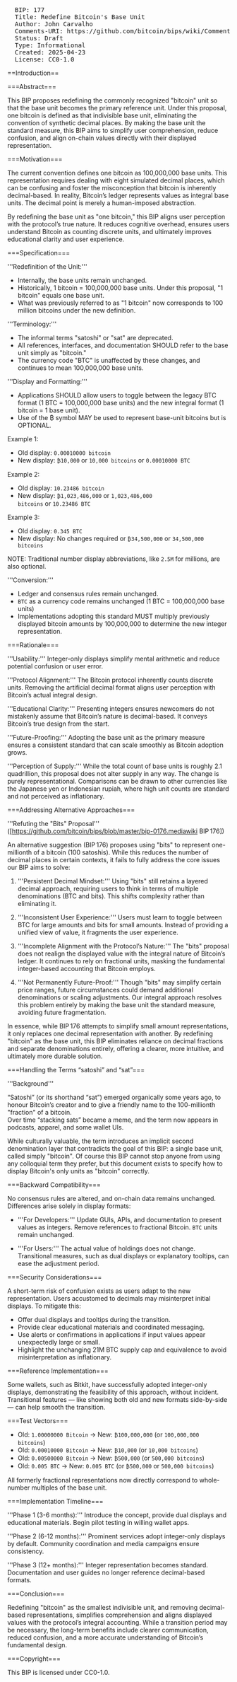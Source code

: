 <pre>
  BIP: 177
  Title: Redefine Bitcoin's Base Unit
  Author: John Carvalho <bitcoinerrorlog@gmail.com>
  Comments-URI: https://github.com/bitcoin/bips/wiki/Comments:BIP-0177
  Status: Draft
  Type: Informational
  Created: 2025-04-23
  License: CC0-1.0
</pre>


==Introduction==

===Abstract===

This BIP proposes redefining the commonly recognized "bitcoin" unit so that the base unit becomes the primary reference unit. Under this proposal, one bitcoin is defined as that indivisible base unit, eliminating the convention of synthetic decimal places. By making the base unit the standard measure, this BIP aims to simplify user comprehension, reduce confusion, and align on-chain values directly with their displayed representation.

===Motivation===

The current convention defines one bitcoin as 100,000,000 base units. This representation requires dealing with eight simulated decimal places, which can be confusing and foster the misconception that bitcoin is inherently decimal-based. In reality, Bitcoin’s ledger represents values as integral base units. The decimal point is merely a human-imposed abstraction.

By redefining the base unit as "one bitcoin," this BIP aligns user perception with the protocol’s true nature. It reduces cognitive overhead, ensures users understand Bitcoin as counting discrete units, and ultimately improves educational clarity and user experience.

===Specification===

'''Redefinition of the Unit:'''

* Internally, the base units remain unchanged.
* Historically, 1 bitcoin = 100,000,000 base units. Under this proposal, "1 bitcoin" equals one base unit.
* What was previously referred to as "1 bitcoin" now corresponds to 100 million bitcoins under the new definition.

'''Terminology:'''

* The informal terms "satoshi" or "sat" are deprecated.
* All references, interfaces, and documentation SHOULD refer to the base unit simply as "bitcoin."
* The currency code "BTC" is unaffected by these changes, and continues to mean 100,000,000 base units.

'''Display and Formatting:'''

* Applications SHOULD allow users to toggle between the legacy BTC format (1 BTC = 100,000,000 base units) and the new integral format (1 bitcoin = 1 base unit).
* Use of the ₿ symbol MAY be used to represent base-unit bitcoins but is OPTIONAL.

Example 1:

* Old display: <code>0.00010000 bitcoin</code>
* New display: <code>₿10,000</code> or <code>10,000 bitcoins</code> or <code>0.00010000 BTC</code>

Example 2:

* Old display: <code>10.23486 bitcoin</code>
* New display: <code>₿1,023,486,000</code> or <code>1,023,486,000 bitcoins</code> or <code>10.23486 BTC</code>

Example 3:

* Old display: <code>0.345 BTC</code>
* New display: No changes required or <code>₿34,500,000</code> or <code>34,500,000 bitcoins</code>

NOTE: Traditional number display abbreviations, like <code>2.5M</code> for millions, are also optional.

'''Conversion:'''

* Ledger and consensus rules remain unchanged.
* <code>BTC</code> as a currency code remains unchanged (1 BTC = 100,000,000 base units)
* Implementations adopting this standard MUST multiply previously displayed bitcoin amounts by 100,000,000 to determine the new integer representation.

===Rationale===

'''Usability:'''
Integer-only displays simplify mental arithmetic and reduce potential confusion or user error.

'''Protocol Alignment:'''
The Bitcoin protocol inherently counts discrete units. Removing the artificial decimal format aligns user perception with Bitcoin’s actual integral design.

'''Educational Clarity:'''
Presenting integers ensures newcomers do not mistakenly assume that Bitcoin’s nature is decimal-based. It conveys Bitcoin’s true design from the start.

'''Future-Proofing:'''
Adopting the base unit as the primary measure ensures a consistent standard that can scale smoothly as Bitcoin adoption grows.

'''Perception of Supply:'''
While the total count of base units is roughly 2.1 quadrillion, this proposal does not alter supply in any way. The change is purely representational. Comparisons can be drawn to other currencies like the Japanese yen or Indonesian rupiah, where high unit counts are standard and not perceived as inflationary.

===Addressing Alternative Approaches===

'''Refuting the "Bits" Proposal''' 
([https://github.com/bitcoin/bips/blob/master/bip-0176.mediawiki BIP 176])

An alternative suggestion (BIP 176) proposes using "bits" to represent one-millionth of a bitcoin (100 satoshis). While this reduces the number of decimal places in certain contexts, it fails to fully address the core issues our BIP aims to solve:

1. '''Persistent Decimal Mindset:'''
Using "bits" still retains a layered decimal approach, requiring users to think in terms of multiple denominations (BTC and bits). This shifts complexity rather than eliminating it.

2. '''Inconsistent User Experience:'''
Users must learn to toggle between BTC for large amounts and bits for small amounts. Instead of providing a unified view of value, it fragments the user experience.

3. '''Incomplete Alignment with the Protocol’s Nature:'''
The "bits" proposal does not realign the displayed value with the integral nature of Bitcoin’s ledger. It continues to rely on fractional units, masking the fundamental integer-based accounting that Bitcoin employs.

4. '''Not Permanently Future-Proof:'''
Though "bits" may simplify certain price ranges, future circumstances could demand additional denominations or scaling adjustments. Our integral approach resolves this problem entirely by making the base unit the standard measure, avoiding future fragmentation.

In essence, while BIP 176 attempts to simplify small amount representations, it only replaces one decimal representation with another. By redefining "bitcoin" as the base unit, this BIP eliminates reliance on decimal fractions and separate denominations entirely, offering a clearer, more intuitive, and ultimately more durable solution.

===Handling the Terms “satoshi” and “sat”===

'''Background'''

“Satoshi” (or its shorthand “sat”) emerged organically some years ago, to honour Bitcoin’s creator and to give a friendly name to the 100-millionth "fraction" of a bitcoin.  
Over time “stacking sats” became a meme, and the term now appears in podcasts, apparel, and some wallet UIs.

While culturally valuable, the term introduces an implicit second denomination layer that contradicts the goal of this BIP: a single base unit, called simply "bitcoin". Of course this BIP cannot stop anyone from using any colloquial term they prefer, but this document exists to specify how to display Bitcoin's only units as "bitcoin" correctly.

===Backward Compatibility===

No consensus rules are altered, and on-chain data remains unchanged. Differences arise solely in display formats:

* '''For Developers:''' Update GUIs, APIs, and documentation to present values as integers. Remove references to fractional Bitcoin. <code>BTC</code> units remain unchanged.

* '''For Users:''' The actual value of holdings does not change. Transitional measures, such as dual displays or explanatory tooltips, can ease the adjustment period.

===Security Considerations===

A short-term risk of confusion exists as users adapt to the new representation. Users accustomed to decimals may misinterpret initial displays. To mitigate this:

* Offer dual displays and tooltips during the transition.
* Provide clear educational materials and coordinated messaging.
* Use alerts or confirmations in applications if input values appear unexpectedly large or small.
* Highlight the unchanging 21M BTC supply cap and equivalence to avoid misinterpretation as inflationary.

===Reference Implementation===

Some wallets, such as Bitkit, have successfully adopted integer-only displays, demonstrating the feasibility of this approach, without incident. Transitional features — like showing both old and new formats side-by-side — can help smooth the transition.

===Test Vectors===

* Old: <code>1.00000000 Bitcoin</code> → New: <code>₿100,000,000</code> (or <code>100,000,000 bitcoins</code>)
* Old: <code>0.00010000 Bitcoin</code> → New: <code>₿10,000</code> (or <code>10,000 bitcoins</code>)
* Old: <code>0.00500000 Bitcoin</code> → New: <code>₿500,000</code> (or <code>500,000 bitcoins</code>)
* Old: <code>0.005 BTC</code> → New: <code>0.005 BTC</code> (or <code>₿500,000</code> or <code>500,000 bitcoins</code>)

All formerly fractional representations now directly correspond to whole-number multiples of the base unit.

===Implementation Timeline===

'''Phase 1 (3-6 months):''' Introduce the concept, provide dual displays and educational materials. Begin pilot testing in willing wallet apps.

'''Phase 2 (6-12 months):''' Prominent services adopt integer-only displays by default. Community coordination and media campaigns ensure consistency.

'''Phase 3 (12+ months):''' Integer representation becomes standard. Documentation and user guides no longer reference decimal-based formats.

===Conclusion===

Redefining "bitcoin" as the smallest indivisible unit, and removing decimal-based representations, simplifies comprehension and aligns displayed values with the protocol’s integral accounting. While a transition period may be necessary, the long-term benefits include clearer communication, reduced confusion, and a more accurate understanding of Bitcoin’s fundamental design.

===Copyright===

This BIP is licensed under CC0-1.0.
